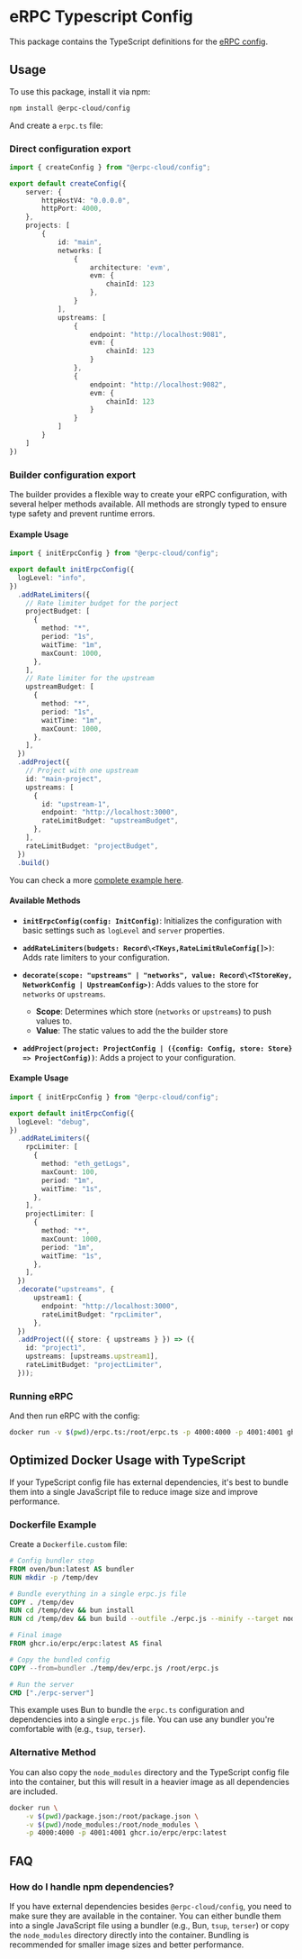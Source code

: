 # eRPC Typescript Config

This package contains the TypeScript definitions for the [eRPC config](https://github.com/erpc/erpc).

## Usage

To use this package, install it via npm:

```bash
npm install @erpc-cloud/config
```

And create a `erpc.ts` file:

### Direct configuration export

```typescript
import { createConfig } from "@erpc-cloud/config";

export default createConfig({
    server: {
        httpHostV4: "0.0.0.0",
        httpPort: 4000,
    },
    projects: [
        {
            id: "main",
            networks: [
                {
                    architecture: 'evm',
                    evm: {
                        chainId: 123
                    },
                }
            ],
            upstreams: [
                {
                    endpoint: "http://localhost:9081",
                    evm: {
                        chainId: 123
                    }
                },
                {
                    endpoint: "http://localhost:9082",
                    evm: {
                        chainId: 123
                    }
                }
            ]
        }
    ]
})
```

### Builder configuration export

The builder provides a flexible way to create your eRPC configuration, with several helper methods available. All methods are strongly typed to ensure type safety and prevent runtime errors.

#### Example Usage

```typescript
import { initErpcConfig } from "@erpc-cloud/config";

export default initErpcConfig({
  logLevel: "info",
})
  .addRateLimiters({
    // Rate limiter budget for the porject
    projectBudget: [
      {
        method: "*",
        period: "1s",
        waitTime: "1m",
        maxCount: 1000,
      },
    ],
    // Rate limiter for the upstream
    upstreamBudget: [
      {
        method: "*",
        period: "1s",
        waitTime: "1m",
        maxCount: 1000,
      },
    ],
  })
  .addProject({
    // Project with one upstream
    id: "main-project",
    upstreams: [
      {
        id: "upstream-1",
        endpoint: "http://localhost:3000",
        rateLimitBudget: "upstreamBudget",
      },
    ],
    rateLimitBudget: "projectBudget",
  })
  .build()
```

You can check a more [complete example here](/typescript/config/example/full.ts).

#### Available Methods

- **`initErpcConfig(config: InitConfig)`**: Initializes the configuration with basic settings such as `logLevel` and `server` properties.

- **`addRateLimiters(budgets: Record\<TKeys,RateLimitRuleConfig[]>)`**: Adds rate limiters to your configuration.

- **`decorate(scope: "upstreams" | "networks", value: Record\<TStoreKey, NetworkConfig | UpstreamConfig>)`**: Adds values to the store for `networks` or `upstreams`.

  - **Scope**: Determines which store (`networks` or `upstreams`) to push values to.
  - **Value**: The static values to add the the builder store

- **`addProject(project: ProjectConfig | ({config: Config, store: Store} => ProjectConfig))`**: Adds a project to your configuration.

#### Example Usage

```typescript
import { initErpcConfig } from "@erpc-cloud/config";

export default initErpcConfig({
  logLevel: "debug",
})
  .addRateLimiters({
    rpcLimiter: [
      {
        method: "eth_getLogs",
        maxCount: 100,
        period: "1m",
        waitTime: "1s",
      },
    ],
    projectLimiter: [
      {
        method: "*",
        maxCount: 1000,
        period: "1m",
        waitTime: "1s",
      },
    ],
  })
  .decorate("upstreams", {
      upstream1: {
        endpoint: "http://localhost:3000",
        rateLimitBudget: "rpcLimiter",
      },
  })
  .addProject(({ store: { upstreams } }) => ({
    id: "project1",
    upstreams: [upstreams.upstream1],
    rateLimitBudget: "projectLimiter",
  }));
```

### Running eRPC

And then run eRPC with the config:

```bash
docker run -v $(pwd)/erpc.ts:/root/erpc.ts -p 4000:4000 -p 4001:4001 ghcr.io/erpc/erpc:latest
```

## Optimized Docker Usage with TypeScript

If your TypeScript config file has external dependencies, it's best to bundle them into a single JavaScript file to reduce image size and improve performance.

### Dockerfile Example

Create a `Dockerfile.custom` file:

```dockerfile
# Config bundler step
FROM oven/bun:latest AS bundler
RUN mkdir -p /temp/dev

# Bundle everything in a single erpc.js file
COPY . /temp/dev
RUN cd /temp/dev && bun install
RUN cd /temp/dev && bun build --outfile ./erpc.js --minify --target node erpc.ts

# Final image
FROM ghcr.io/erpc/erpc:latest AS final

# Copy the bundled config
COPY --from=bundler ./temp/dev/erpc.js /root/erpc.js

# Run the server
CMD ["./erpc-server"]
```

This example uses Bun to bundle the `erpc.ts` configuration and dependencies into a single `erpc.js` file. You can use any bundler you're comfortable with (e.g., `tsup`, `terser`).

### Alternative Method

You can also copy the `node_modules` directory and the TypeScript config file into the container, but this will result in a heavier image as all dependencies are included.

```bash
docker run \
    -v $(pwd)/package.json:/root/package.json \
    -v $(pwd)/node_modules:/root/node_modules \
    -p 4000:4000 -p 4001:4001 ghcr.io/erpc/erpc:latest
```

## FAQ

### How do I handle npm dependencies?

If you have external dependencies besides `@erpc-cloud/config`, you need to make sure they are available in the container. You can either bundle them into a single JavaScript file using a bundler (e.g., Bun, `tsup`, `terser`) or copy the `node_modules` directory directly into the container. Bundling is recommended for smaller image sizes and better performance.

